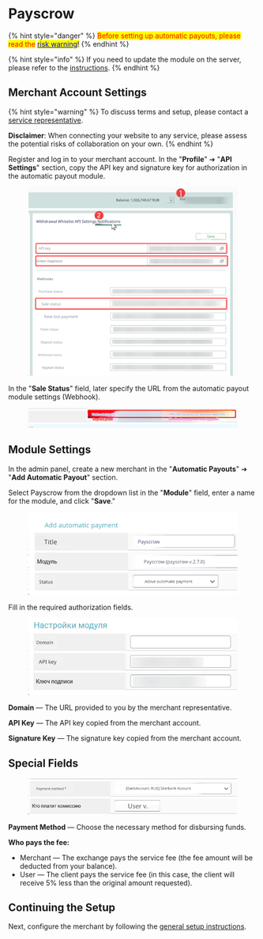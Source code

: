 # Payscrow

{% hint style="danger" %}
<mark style="color:red;">Before setting up automatic payouts, please read the</mark> [<mark style="color:blue;">risk warning</mark>](https://premium.gitbook.io/main/osnovnye-nastroiki/merchanty-i-avtovyplaty/avtovyplaty/preduprezhdenie-o-riskakh)<mark style="color:blue;">!</mark>
{% endhint %}

{% hint style="info" %}
If you need to update the module on the server, please refer to the [instructions](https://premium.gitbook.io/main/osnovnye-nastroiki/faq/obnovlenie-failov-skripta-na-servere/kak-obnovit-faily-na-servere#moduli-merchantov-i-avtovyplat).
{% endhint %}

## Merchant Account Settings <a href="#nastroiki-v-lichnom-kabinete-merchanta" id="nastroiki-v-lichnom-kabinete-merchanta"></a>

{% hint style="warning" %}
To discuss terms and setup, please contact a [service representative](https://t.me/Payscrow).

**Disclaimer**: When connecting your website to any service, please assess the potential risks of collaboration on your own.
{% endhint %}

Register and log in to your merchant account. In the "**Profile**" ➔ "**API Settings**" section, copy the API key and signature key for authorization in the automatic payout module.

<figure><img src="../../../../.gitbook/assets/image (126)_eng.png" alt=""><figcaption></figcaption></figure>

In the "**Sale Status**" field, later specify the URL from the automatic payout module settings (Webhook).

<figure><img src="../../../../.gitbook/assets/image (127)_eng.png" alt=""><figcaption></figcaption></figure>

## Module Settings <a href="#nastroiki-modulya" id="nastroiki-modulya"></a>

In the admin panel, create a new merchant in the "**Automatic Payouts**" ➔ "**Add Automatic Payout**" section.

Select Payscrow from the dropdown list in the "**Module**" field, enter a name for the module, and click "**Save**."

<figure><img src="../../../../.gitbook/assets/image (124)_eng.png" alt="" width="444"><figcaption></figcaption></figure>

Fill in the required authorization fields.

<figure><img src="../../../../.gitbook/assets/image (125)_eng.png" alt="" width="451"><figcaption></figcaption></figure>

**Domain** — The URL provided to you by the merchant representative.

**API Key** — The API key copied from the merchant account.

**Signature Key** — The signature key copied from the merchant account.

## Special Fields

<figure><img src="../../../../.gitbook/assets/image (128)_eng.png" alt="" width="516"><figcaption></figcaption></figure>

**Payment Method** — Choose the necessary method for disbursing funds.

**Who pays the fee:**

* Merchant — The exchange pays the service fee (the fee amount will be deducted from your balance).
* User — The client pays the service fee (in this case, the client will receive 5% less than the original amount requested).

## Continuing the Setup

Next, configure the merchant by following the [general setup instructions](https://premium.gitbook.io/rukovodstvo-polzovatelya/osnovnye-nastroiki/merchanty-i-avtovyplaty/avtovyplaty/obshie-nastroiki-merchantov-avtovyplat).